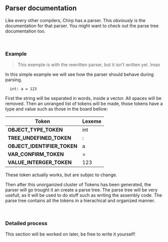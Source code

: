 ## Parser documentation

Like every other compilers, Chirp has a parser. This *obviously* is the documentation for that parser. You might want to check out the parse tree documentation too.

<br>

### Example

> This exemple is with the rewritten parser, but it isn't written yet. lmao

In this simple example we will see how the parser should behave during parsing.

```chirp
  int: a = 123
```

First the string will be separated in words, inside a vector. All spaces will be removed. Then an unranged list of tokens will be made,
those tokens have a type and value such as those in the board bellow:

| Token | Lexeme |
| --- | --- |
| **OBJECT_TYPE_TOKEN** | int |
| **TREE_UNDEFINED_TOKEN** | : |
| **OBJECT_IDENTIFIER_TOKEN** | a |
| **VAR_CONFIRM_TOKEN** | = |
| **VALUE_INTERGER_TOKEN** | 123|

These token actually works, but are subjec to change.

Then after this unorganized cluster of Tokens has been generated, the parser will go trought it an create a parse tree. The parse tree
will be very usefull, as it will be used to do stuff such as writing the assembly code. The parse tree contains all the tokens in a
hierachical and organized manner.

<br>

### Detailed process

This section will be worked on later, be free to write it yourself!
